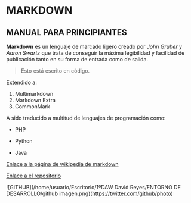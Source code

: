 # MARKDOWN
## MANUAL PARA PRINCIPIANTES
**Markdown** es un lenguaje de marcado ligero creado por *John Gruber* y *Aaron Swartz* que trata de conseguir la máxima legibilidad y facilidad de publicación tanto en su forma de entrada como de salida.

>Esto está escrito en código.

Extendido a:
1. Multimarkdown
2. Markdown Extra
3. CommonMark

A sido traducido a multitud de lenguajes de programación como:

- PHP

- Python

- Java

[Enlace a la página de wikipedia de markdown](https://es.wikipedia.org/wiki/Markdown)

[Enlace a el repositorio](https://github.com/Davrey/repo_REYES/blob/main/markdown2.md)

![GITHUB](/home/usuario/Escritorio/1ºDAW David Reyes/ENTORNO DE DESARROLLO/github imagen.png)(https://twitter.com/github/photo)
